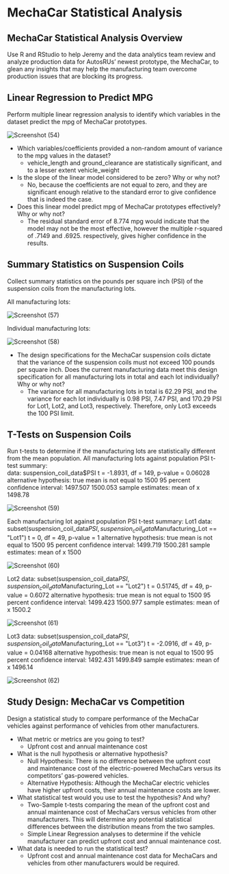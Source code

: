 # MechaCar Statistical Analysis

## MechaCar Statistical Analysis Overview
Use R and RStudio to help Jeremy and the data analytics team review and analyze production data for AutosRUs’ newest prototype, the MechaCar, to glean any insights that may help the manufacturing team overcome production issues that are blocking its progress.

## Linear Regression to Predict MPG
Perform multiple linear regression analysis to identify which variables in the dataset predict the mpg of MechaCar prototypes.

![Screenshot (54)](https://user-images.githubusercontent.com/92612370/151651756-34e66719-9e6e-4408-8fdb-1fbfa8b44f7c.png)

* Which variables/coefficients provided a non-random amount of variance to the mpg values in the dataset? 
  - vehicle_length and ground_clearance are statistically significant, and to a lesser extent vehicle_weight
* Is the slope of the linear model considered to be zero? Why or why not? 
  - No, because the coefficients are not equal to zero, and they are significant enough relative to the standard error to give confidence that is indeed the case.			
* Does this linear model predict mpg of MechaCar prototypes effectively? Why or why not? 
  - The residual standard error of 8.774 mpg would indicate that the model may not be the most effective, however the multiple r-squared of .7149 and .6925. respectively, gives higher confidence in the results. 

## Summary Statistics on Suspension Coils
Collect summary statistics on the pounds per square inch (PSI) of the suspension coils from the manufacturing lots.

All manufacturing lots:

![Screenshot (57)](https://user-images.githubusercontent.com/92612370/151651789-8c5232af-e46b-4289-bc3c-6f0ca77af7d5.png)

Individual manufacturing lots:

![Screenshot (58)](https://user-images.githubusercontent.com/92612370/151651796-83798d8c-e367-4bc3-8299-0c52da631293.png)

* The design specifications for the MechaCar suspension coils dictate that the variance of the suspension coils must not exceed 100 pounds per square inch. Does the current manufacturing data meet this design specification for all manufacturing lots in total and each lot individually? Why or why not? 
  - The variance for all manufacturing lots in total is 62.29 PSI, and the variance for each lot individually is 0.98 PSI, 7.47 PSI, and 170.29 PSI for Lot1, Lot2, and Lot3, respectively. Therefore, only Lot3 exceeds the 100 PSI limit.

## T-Tests on Suspension Coils
Run t-tests to determine if the manufacturing lots are statistically different from the mean population.
All manufacturing lots against population PSI t-test summary: 	
data:  suspension_coil_data$PSI
t = -1.8931, df = 149, p-value = 0.06028
alternative hypothesis: true mean is not equal to 1500
95 percent confidence interval: 1497.507 1500.053
sample estimates: mean of x 1498.78

![Screenshot (59)](https://user-images.githubusercontent.com/92612370/151651879-ed7b1fc8-9f66-497d-ae6d-5c62a3f0e39a.png)

Each manufacturing lot against population PSI t-test summary:
Lot1
data:  subset(suspension_coil_data$PSI, suspension_coil_data$Manufacturing_Lot == "Lot1")
t = 0, df = 49, p-value = 1
alternative hypothesis: true mean is not equal to 1500
95 percent confidence interval: 1499.719 1500.281
sample estimates: mean of x 1500

![Screenshot (60)](https://user-images.githubusercontent.com/92612370/151651887-fc2ce9d4-b60e-4854-96c7-cdadf038552c.png)

Lot2
data:  subset(suspension_coil_data$PSI, suspension_coil_data$Manufacturing_Lot == "Lot2")
t = 0.51745, df = 49, p-value = 0.6072
alternative hypothesis: true mean is not equal to 1500
95 percent confidence interval: 1499.423 1500.977
sample estimates: mean of x 1500.2

![Screenshot (61)](https://user-images.githubusercontent.com/92612370/151651894-83304867-3a1a-46aa-918a-afe2d06cdcb2.png)

Lot3
data:  subset(suspension_coil_data$PSI, suspension_coil_data$Manufacturing_Lot == "Lot3")
t = -2.0916, df = 49, p-value = 0.04168
alternative hypothesis: true mean is not equal to 1500
95 percent confidence interval: 1492.431 1499.849
sample estimates: mean of x 1496.14

![Screenshot (62)](https://user-images.githubusercontent.com/92612370/151651909-4fc7c95c-8d76-4813-9ec8-e6f263c4c9ed.png)

## Study Design: MechaCar vs Competition
Design a statistical study to compare performance of the MechaCar vehicles against performance of vehicles from other manufacturers.
* What metric or metrics are you going to test? 
  - Upfront cost and annual maintenance cost
* What is the null hypothesis or alternative hypothesis?
  - Null Hypothesis: There is no difference between the upfront cost and maintenance cost of the electric-powered MechaCars versus its competitors’ gas-powered vehicles.
  - Alternative Hypothesis: Although the MechaCar electric vehicles have higher upfront costs, their annual maintenance costs are lower.
* What statistical test would you use to test the hypothesis? And why?
  - Two-Sample t-tests comparing the mean of the upfront cost and annual maintenance cost of MechaCars versus vehicles from other manufacturers. This will determine any potential statistical differences between the distribution means from the two samples.
  - Simple Linear Regression analyses to determine if the vehicle manufacturer can predict upfront cost and annual maintenance cost. 
* What data is needed to run the statistical test?
  - Upfront cost and annual maintenance cost data for MechaCars and vehicles from other manufacturers would be required.
